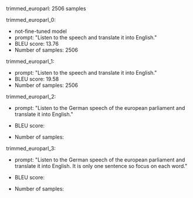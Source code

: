 trimmed_europarl: 2506 samples

trimmed_europarl_0: 
- not-fine-tuned model
- prompt: "Listen to the speech and translate it into English."
- BLEU score: 13.76
- Number of samples: 2506

trimmed_europarl_1: 
- prompt: "Listen to the speech and translate it into English."
- BLEU score: 19.58
- Number of samples: 2506

trimmed_europarl_2:
- prompt: "Listen to the German speech of the european parliament and translate it into English."

- BLEU score: 
- Number of samples:

trimmed_europarl_3:
- prompt: "Listen to the German speech of the european parliament and translate it into English. It is only one sentence so focus on each word."

- BLEU score: 
- Number of samples: